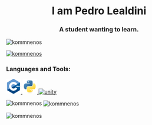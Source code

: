 <h1 align="center">I am Pedro Lealdini</h1>
<h3 align="center">A student wanting to learn.</h3>

<p align="left"> <img src="https://komarev.com/ghpvc/?username=kommnenos&label=Profile%20views&color=0e75b6&style=flat" alt="kommnenos" /> </p>

<p align="left"> <a href="https://github.com/ryo-ma/github-profile-trophy"><img src="https://github-profile-trophy.vercel.app/?username=kommnenos" alt="kommnenos" /></a> </p>


<h3 align="left">Languages and Tools:</h3>
<p align="left"> <a href="https://www.w3schools.com/cpp/" target="_blank"> <img src="https://raw.githubusercontent.com/devicons/devicon/master/icons/cplusplus/cplusplus-original.svg" alt="cplusplus" width="40" height="40"/> </a> <a href="https://www.python.org" target="_blank"> <img src="https://raw.githubusercontent.com/devicons/devicon/master/icons/python/python-original.svg" alt="python" width="40" height="40"/> </a> <a href="https://unity.com/" target="_blank"> <img src="https://www.vectorlogo.zone/logos/unity3d/unity3d-icon.svg" alt="unity" width="40" height="40"/> </a> </p>

<p><img align="left" src="https://github-readme-shower.vercel.app/api/top-langs?username=kommnenos&show_icons=true&locale=en&layout=donut&langs_count=10" alt="kommnenos" /></p>

<p>&nbsp;<img align="center" src="https://github-readme-shower.vercel.app/api?username=kommnenos&show_icons=true&locale=en" alt="kommnenos" /></p>

<p><img align="center" src="https://github-readme-streak-stats.herokuapp.com/?user=kommnenos&" alt="kommnenos" /></p>
